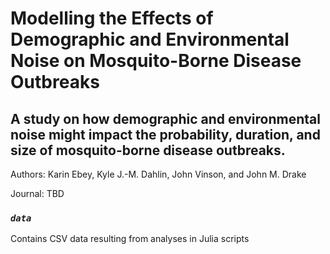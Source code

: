 # Modelling the Effects of Demographic and Environmental Noise on Mosquito-Borne Disease Outbreaks
A study on how demographic and environmental noise might impact the probability, duration, and size of mosquito-borne disease outbreaks.
----------------------------
Authors: Karin Ebey, Kyle J.-M. Dahlin, John Vinson, and John M. Drake

Journal: TBD

### *`data`*
Contains CSV data resulting from analyses in Julia scripts
